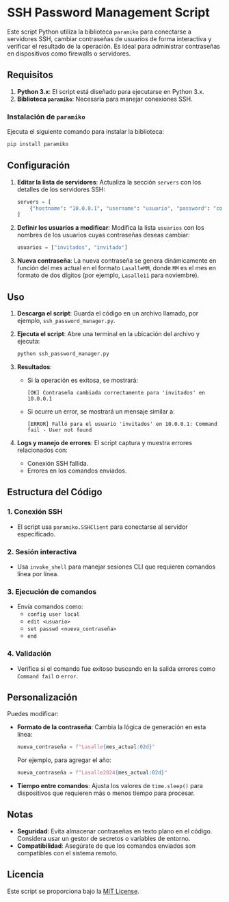 
# SSH Password Management Script

Este script Python utiliza la biblioteca `paramiko` para conectarse a servidores SSH, cambiar contraseñas de usuarios de forma interactiva y verificar el resultado de la operación. Es ideal para administrar contraseñas en dispositivos como firewalls o servidores.

## Requisitos

1. **Python 3.x**: El script está diseñado para ejecutarse en Python 3.x.
2. **Biblioteca `paramiko`**: Necesaria para manejar conexiones SSH.

### Instalación de `paramiko`
Ejecuta el siguiente comando para instalar la biblioteca:
```bash
pip install paramiko
```

## Configuración

1. **Editar la lista de servidores**:
   Actualiza la sección `servers` con los detalles de los servidores SSH:
   ```python
   servers = [
       {"hostname": "10.0.0.1", "username": "usuario", "password": "contraseña"},
   ]
   ```

2. **Definir los usuarios a modificar**:
   Modifica la lista `usuarios` con los nombres de los usuarios cuyas contraseñas deseas cambiar:
   ```python
   usuarios = ["invitados", "invitado"]
   ```

3. **Nueva contraseña**:
   La nueva contraseña se genera dinámicamente en función del mes actual en el formato `LasalleMM`, donde `MM` es el mes en formato de dos dígitos (por ejemplo, `Lasalle11` para noviembre).

## Uso

1. **Descarga el script**:
   Guarda el código en un archivo llamado, por ejemplo, `ssh_password_manager.py`.

2. **Ejecuta el script**:
   Abre una terminal en la ubicación del archivo y ejecuta:
   ```bash
   python ssh_password_manager.py
   ```

3. **Resultados**:
   - Si la operación es exitosa, se mostrará:
     ```
     [OK] Contraseña cambiada correctamente para 'invitados' en 10.0.0.1
     ```
   - Si ocurre un error, se mostrará un mensaje similar a:
     ```
     [ERROR] Falló para el usuario 'invitados' en 10.0.0.1: Command fail - User not found
     ```

4. **Logs y manejo de errores**:
   El script captura y muestra errores relacionados con:
   - Conexión SSH fallida.
   - Errores en los comandos enviados.

## Estructura del Código

### 1. **Conexión SSH**
   - El script usa `paramiko.SSHClient` para conectarse al servidor especificado.

### 2. **Sesión interactiva**
   - Usa `invoke_shell` para manejar sesiones CLI que requieren comandos línea por línea.

### 3. **Ejecución de comandos**
   - Envía comandos como:
     - `config user local`
     - `edit <usuario>`
     - `set passwd <nueva_contraseña>`
     - `end`

### 4. **Validación**
   - Verifica si el comando fue exitoso buscando en la salida errores como `Command fail` o `error`.

## Personalización

Puedes modificar:
- **Formato de la contraseña**:
  Cambia la lógica de generación en esta línea:
  ```python
  nueva_contraseña = f"Lasalle{mes_actual:02d}"
  ```
  Por ejemplo, para agregar el año:
  ```python
  nueva_contraseña = f"Lasalle2024{mes_actual:02d}"
  ```

- **Tiempo entre comandos**:
  Ajusta los valores de `time.sleep()` para dispositivos que requieren más o menos tiempo para procesar.

## Notas

- **Seguridad**: Evita almacenar contraseñas en texto plano en el código. Considera usar un gestor de secretos o variables de entorno.
- **Compatibilidad**: Asegúrate de que los comandos enviados son compatibles con el sistema remoto.

## Licencia

Este script se proporciona bajo la [MIT License](LICENSE).
